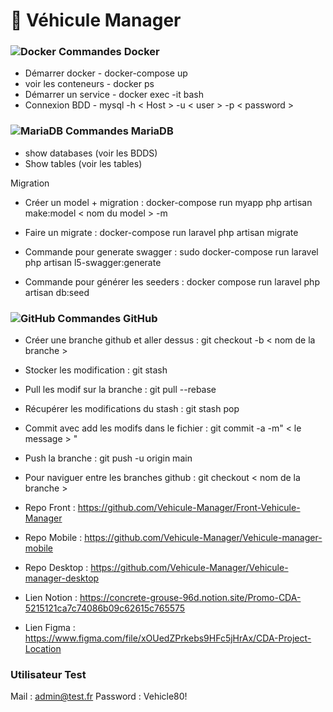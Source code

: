 <h1>🚗 Véhicule Manager</h1>

### ![Docker](https://img.shields.io/badge/-Docker-black?style=flat-square&logo=docker) Commandes Docker

- Démarrer docker - docker-compose up
- voir les conteneurs - docker ps
- Démarrer un service - docker exec -it <nom du conteneur> bash
- Connexion BDD - mysql -h < Host > -u < user > -p < password >

 
### ![MariaDB](https://img.shields.io/badge/MariaDB-black?style=flat-square&logo=mariadb) Commandes MariaDB

 - show databases (voir les BDDS)
 - Show tables (voir les tables)

Migration

- Créer un model + migration : docker-compose run myapp php artisan make:model < nom du model > -m
- Faire un migrate : docker-compose run laravel php artisan migrate

- Commande pour generate swagger : sudo docker-compose run laravel php artisan l5-swagger:generate

- Commande pour générer les seeders : docker compose run laravel php artisan db:seed
  
 ### ![GitHub](https://img.shields.io/badge/-GitHub-181717?style=flat-square&logo=github) Commandes GitHub
 
 - Créer une branche github et aller dessus : git checkout -b < nom de la branche >
 - Stocker les modification : git stash 
 - Pull les modif sur la branche : git pull --rebase 
 - Récupérer les modifications du stash : git stash pop
 - Commit avec add les modifs dans le fichier : git commit -a -m" < le message > "
 - Push la branche : git push -u origin main
 
 - Pour naviguer entre les branches github : git checkout < nom de la branche >


- Repo Front : https://github.com/Vehicule-Manager/Front-Vehicule-Manager
 - Repo Mobile : https://github.com/Vehicule-Manager/Vehicule-manager-mobile
 - Repo Desktop : https://github.com/Vehicule-Manager/Vehicule-manager-desktop
 - Lien Notion : https://concrete-grouse-96d.notion.site/Promo-CDA-5215121ca7c74086b09c62615c765575
 - Lien Figma : https://www.figma.com/file/xOUedZPrkebs9HFc5jHrAx/CDA-Project-Location

 ### Utilisateur Test

 Mail : admin@test.fr
 Password : Vehicle80!


  


